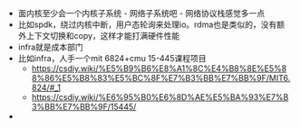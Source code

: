 - 面内核至少会一个内核子系统 - 网络子系统吧 - 网络协议栈感觉多一点
- 比如spdk，绕过内核中断，用户态轮询来处理io。rdma也是类似的，没有额外上下文切换和copy，这样才能打满硬件性能
- infra就是成本部门
- 比如infra，人手一个mit 6824+cmu 15-445课程项目
  - https://csdiy.wiki/%E5%B9%B6%E8%A1%8C%E4%B8%8E%E5%88%86%E5%B8%83%E5%BC%8F%E7%B3%BB%E7%BB%9F/MIT6.824/#_1
  - https://csdiy.wiki/%E6%95%B0%E6%8D%AE%E5%BA%93%E7%B3%BB%E7%BB%9F/15445/
- 